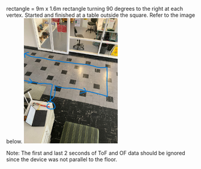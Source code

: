 rectangle = 9m x 1.6m rectangle turning 90 degrees to the right at each vertex. Started and finished at a table outside the square. Refer to the image below.
<img src="rectangle.jpg" alt="drawing" width="250"/>

Note: The first and last 2 seconds of ToF and OF data should be ignored since the device was not parallel to the floor.